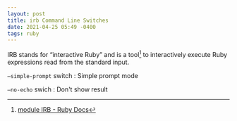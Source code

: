 ```yaml
---
layout: post
title: irb Command Line Switches
date: 2021-04-25 05:49 -0400
tags: ruby
---
```


IRB stands for “interactive Ruby” and is a tool[^1] to interactively execute Ruby expressions read from the standard input.

`—simple-prompt` switch
: Simple prompt mode

`—no-echo` swich
: Don't show result

[^1]: [module IRB - Ruby Docs](https://docs.ruby-lang.org/en/3.0.0/IRB.html)
